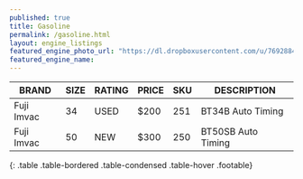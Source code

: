 ```yaml
---
published: true
title: Gasoline
permalink: /gasoline.html
layout: engine_listings
featured_engine_photo_url: "https://dl.dropboxusercontent.com/u/76928840/Website%20Photos/featured/2-stroke.jpg"
featured_engine_name: 
---
```


BRAND              |  SIZE   |  RATING  |  PRICE  |  SKU   |   DESCRIPTION
-------------------|---------|----------|---------|--------|---------------------
Fuji Imvac         | 34      | USED     | $200    | 251    | BT34B Auto Timing
Fuji Imvac         | 50      | NEW      | $300    | 250    | BT50SB Auto Timing
{: .table .table-bordered .table-condensed .table-hover .footable}
